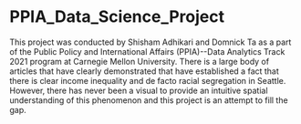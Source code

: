 # PPIA_Data_Science_Project
This project was conducted by Shisham Adhikari and Domnick Ta as a part of the Public Policy and International Affairs (PPIA)--Data Analytics Track 2021 program at Carnegie Mellon University. There is a large body of articles that have clearly demonstrated that have established a fact that there is clear income inequality and de facto racial segregation in Seattle. However, there has never been a visual to provide an intuitive spatial understanding of this phenomenon and this project is an attempt to fill the gap. 
